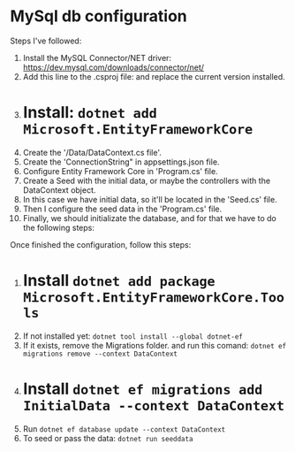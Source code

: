# MySql db configuration

Steps I've followed:

1. Install the MySQL Connector/NET driver:
   https://dev.mysql.com/downloads/connector/net/
2. Add this line to the .csproj file:
   <PackageReference Include="MySql.Data" Version="x.x.x" />
   and replace the current version installed.
3. # Install: `dotnet add Microsoft.EntityFrameworkCore`
4. Create the '/Data/DataContext.cs file'.
5. Create the 'ConnectionString" in appsettings.json file.
6. Configure Entity Framework Core in 'Program.cs' file.
7. Create a Seed with the initial data, or maybe the controllers with the DataContext object.
8. In this case we have initial data, so it'll be located in the 'Seed.cs' file.
9. Then I configure the seed data in the 'Program.cs' file.
10. Finally, we should initializate the database, and for that we have to do the following steps:

Once finished the configuration, follow this steps:

1. # Install `dotnet add package Microsoft.EntityFrameworkCore.Tools`
2. If not installed yet: `dotnet tool install --global dotnet-ef`
3. If it exists, remove the Migrations folder. and run this comand: `dotnet ef migrations remove --context DataContext`
4. # Install `dotnet ef migrations add InitialData --context DataContext`
5. Run `dotnet ef database update --context DataContext`
6. To seed or pass the data: `dotnet run seeddata`
